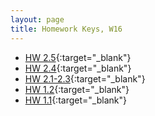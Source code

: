 ```yaml
---
layout: page
title: Homework Keys, W16
---
```


<!--
* [HW 6.2](_noPrint.pdf){:target="_blank"}
* [HW 6.1](_noPrint.pdf){:target="_blank"}
* [HW 5.3](_noPrint.pdf){:target="_blank"}
* [HW 5.1-5.2](_noPrint.pdf){:target="_blank"}
* [HW 4.6](_noPrint.pdf){:target="_blank"}
* [HW 4.4-4.5](_noPrint.pdf){:target="_blank"}
* [HW 4.2-4.3](_noPrint.pdf){:target="_blank"}
* [HW 4.1](_noPrint.pdf){:target="_blank"}
* [HW 3.3](_noPrint.pdf){:target="_blank"}
* [HW 3.2](_noPrint.pdf){:target="_blank"}
* [HW 3.1](_noPrint.pdf){:target="_blank"}
* [HW 2.7](HW2_7_noPrint.pdf){:target="_blank"}
* [HW 2.6](HW2_6_noPrint.pdf){:target="_blank"}
-->

* [HW 2.5](HW2_5_noPrint.pdf){:target="_blank"}
* [HW 2.4](HW2_4_noPrint.pdf){:target="_blank"}
* [HW 2.1-2.3](HW2_1_3_noPrint.pdf){:target="_blank"}
* [HW 1.2](HW1_2_noPrint.pdf){:target="_blank"}
* [HW 1.1](HW1_1_noPrint.pdf){:target="_blank"}
